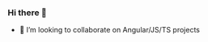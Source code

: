 ### Hi there 👋

<!--
**Teebo/Teebo** is a ✨ _special_ ✨ repository because its `README.md` (this file) appears on your GitHub profile.

Here are some ideas to get you started:

- 🔭 I’m currently working on ...
- 🌱 I’m currently learning ...
- 👯 I’m looking to collaborate on ...
- 🤔 I’m looking for help with ...
- 💬 Ask me about ...
- 📫 How to reach me: ...
- 🕴 Pronouns: ...
- ⚡ Fun fact: ...
-->

- 👯 I’m looking to collaborate on Angular/JS/TS projects
<!--🚀 I’m looking for help with finding a job -->

<!-- [![My GitHub Stats](https://github-readme-stats.vercel.app/api/?username=Teebo&count_private=true&theme=tokyonight&showicons=true)]()
[![My GitHub Language Stats](https://github-readme-stats.vercel.app/api/top-langs/?username=Teebo&langs_count=5&theme=tokyonight)]()
 -->
